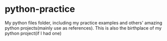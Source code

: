 # python-practice
My python files folder, including my practice examples and others' amazing python projects(mainly use as references).
This is also the birthplace of my python project(if I had one)
